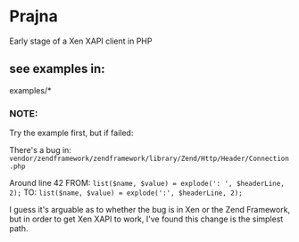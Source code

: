 # Prajna

Early stage of a Xen XAPI client in PHP

## see examples in:

examples/*

### NOTE:

Try the example first, but if failed:

There's a bug in: ```vendor/zendframework/zendframework/library/Zend/Http/Header/Connection.php```

Around line 42
FROM:
  ```list($name, $value) = explode(': ', $headerLine, 2);```
TO:
  ```list($name, $value) = explode(':', $headerLine, 2);```

I guess it's arguable as to whether the bug is in Xen or the Zend Framework, but in order to get Xen XAPI to work, I've found this change is the simplest path.
